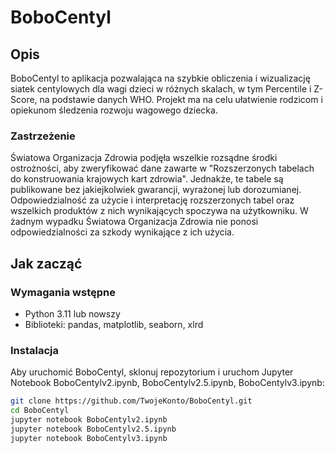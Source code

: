 # BoboCentyl

## Opis
BoboCentyl to aplikacja pozwalająca na szybkie obliczenia i wizualizację siatek centylowych dla wagi dzieci w różnych skalach, w tym Percentile i Z-Score, na podstawie danych WHO. Projekt ma na celu ułatwienie rodzicom i opiekunom śledzenia rozwoju wagowego dziecka.

### Zastrzeżenie
Światowa Organizacja Zdrowia podjęła wszelkie rozsądne środki ostrożności, aby zweryfikować dane zawarte w "Rozszerzonych tabelach do konstruowania krajowych kart zdrowia". Jednakże, te tabele są publikowane bez jakiejkolwiek gwarancji, wyrażonej lub dorozumianej. Odpowiedzialność za użycie i interpretację rozszerzonych tabel oraz wszelkich produktów z nich wynikających spoczywa na użytkowniku. W żadnym wypadku Światowa Organizacja Zdrowia nie ponosi odpowiedzialności za szkody wynikające z ich użycia.

## Jak zacząć

### Wymagania wstępne
- Python 3.11 lub nowszy
- Biblioteki: pandas, matplotlib, seaborn, xlrd

### Instalacja
Aby uruchomić BoboCentyl, sklonuj repozytorium i uruchom Jupyter Notebook BoboCentylv2.ipynb, BoboCentylv2.5.ipynb, BoboCentylv3.ipynb:

```bash
git clone https://github.com/TwojeKonto/BoboCentyl.git
cd BoboCentyl
jupyter notebook BoboCentylv2.ipynb
jupyter notebook BoboCentylv2.5.ipynb
jupyter notebook BoboCentylv3.ipynb

